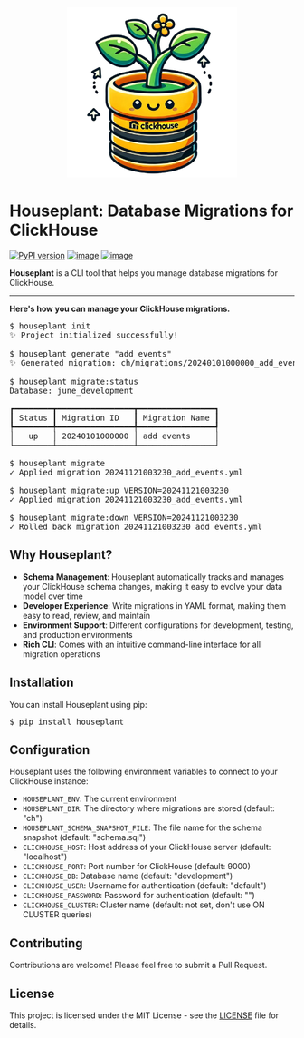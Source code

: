 <p align="center">
   <img src="./houseplant.png" width="300">
</p>

# Houseplant: Database Migrations for ClickHouse

[![PyPI version](https://img.shields.io/pypi/v/houseplant.svg)](https://pypi.python.org/pypi/houseplant)
[![image](https://img.shields.io/pypi/l/houseplant.svg)](https://pypi.org/project/houseplant/)
[![image](https://img.shields.io/pypi/pyversions/houseplant.svg)](https://pypi.org/project/houseplant/)

**Houseplant** is a CLI tool that helps you manage database migrations for ClickHouse.

---

**Here's how you can manage your ClickHouse migrations.**

<pre>
$ houseplant init
✨ Project initialized successfully!

$ houseplant generate "add events"
✨ Generated migration: ch/migrations/20240101000000_add_events.yml

$ houseplant migrate:status
Database: june_development

┏━━━━━━━━┳━━━━━━━━━━━━━━━━┳━━━━━━━━━━━━━━━━┓
┃ Status ┃ Migration ID   ┃ Migration Name ┃
┡━━━━━━━━╇━━━━━━━━━━━━━━━━╇━━━━━━━━━━━━━━━━┩
│   up   │ 20240101000000 │ add events     │
└────────┴────────────────┴────────────────┘

$ houseplant migrate
✓ Applied migration 20241121003230_add_events.yml

$ houseplant migrate:up VERSION=20241121003230
✓ Applied migration 20241121003230_add_events.yml

$ houseplant migrate:down VERSION=20241121003230
✓ Rolled back migration 20241121003230_add_events.yml
</pre>

## Why Houseplant?

- **Schema Management**: Houseplant automatically tracks and manages your ClickHouse schema changes, making it easy to evolve your data model over time
- **Developer Experience**: Write migrations in YAML format, making them easy to read, review, and maintain
- **Environment Support**: Different configurations for development, testing, and production environments
- **Rich CLI**: Comes with an intuitive command-line interface for all migration operations

## Installation

You can install Houseplant using pip:

<pre>
$ pip install houseplant
</pre>

## Configuration

Houseplant uses the following environment variables to connect to your ClickHouse instance:

- `HOUSEPLANT_ENV`: The current environment
- `HOUSEPLANT_DIR`: The directory where migrations are stored (default: "ch")
- `HOUSEPLANT_SCHEMA_SNAPSHOT_FILE`: The file name for the schema snapshot (default: "schema.sql")
- `CLICKHOUSE_HOST`: Host address of your ClickHouse server (default: "localhost")
- `CLICKHOUSE_PORT`: Port number for ClickHouse (default: 9000)
- `CLICKHOUSE_DB`: Database name (default: "development")
- `CLICKHOUSE_USER`: Username for authentication (default: "default")
- `CLICKHOUSE_PASSWORD`: Password for authentication (default: "")
- `CLICKHOUSE_CLUSTER`: Cluster name (default: not set, don't use ON CLUSTER queries)

## Contributing

Contributions are welcome! Please feel free to submit a Pull Request.

## License

This project is licensed under the MIT License - see the [LICENSE](LICENSE) file for details.
